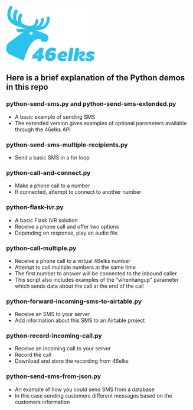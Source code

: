 ![46elks-logo](code-examples/logo-240x150.png)

## Here is a brief explanation of the Python demos in this repo

### python-send-sms.py and python-send-sms-extended.py

* A basic example of sending SMS
* The extended version gives examples of optional parameters available through the 46elks API

### python-send-sms-multiple-recipients.py

* Send a basic SMS in a for loop

### python-call-and-connect.py

* Make a phone call to a number
* If connected, attempt to connect to another number

### python-flask-ivr.py

* A basic Flask IVR solution
* Receive a phone call and offer two options
* Depending on response, play an audio file

### python-call-multiple.py

* Receive a phone call to a virtual 46elks number
* Attempt to call multiple numbers at the same time
* The first number to answer will be connected to the inbound caller
* This script also includes examples of the "whenhangup" parameter which sends data about the call at the end of the call

### python-forward-incoming-sms-to-airtable.py

* Receive an SMS to your server
* Add information about this SMS to an Airtable project

### python-record-incoming-call.py

* Receive an incoming call to your server
* Record the call
* Download and store the recording from 46elks

### python-send-sms-from-json.py

* An example of how you could send SMS from a database
* In this case sending customers different messages based on the customers information